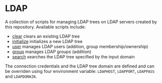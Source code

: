 LDAP
====

A collection of scripts for managing LDAP trees on LDAP servers
created by this repository. Available scripts include:

- [clear](clear) clears an existing LDAP tree
- [initialize](initialize) initializes a new LDAP tree
- [user](user) manages LDAP users (addition, group membership/ownership)
- [group](group) manages LDAP groups (addition)
- [search](search) searches the LDAP tree specified by the input domain

The connection credentials and the LDAP tree domain are defined and can be
overriden using four environment variable: `LDAPHOST`, `LDAPPORT`, `LDAPPASS` 
and `LDAPDOMAIN`.
